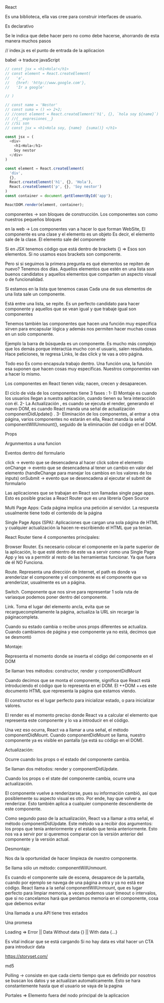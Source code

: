 React

Es una biblioteca, ella vas cree para construir interfaces de usuario.

Es declarativo

Se le indica que debe hacer pero no como debe hacerse, ahorrando de esta manera muchos pasos


//
index.js es el punto de entrada de la aplicacion 

babel -> traduce javaScript

```js
// const jsx = <h1>Hola!</h1>
// const element = React.createElement(
//   'a',
//   {href: 'http://www.google.com'},
//   'Ir a google'

// )

// const name = 'Nestor'
// const suma = () => 2+2;
// //const element = React.createElement('h1', {}, `hola soy ${name}`)
// //{__expresiones__}
// //Si son 
// const jsx = <h1>Hola soy, {name}  {suma()} </h1>

const jsx = (
  <div>
    <h1>Hola</h1>
    Soy nestor
  </div>
)

const element = React.createElement(
  'div',
  {},
  React.createElement('h1', {}, 'Hola'),
  React.createElement('p', {}, 'Soy nestor')
)
const container = document.getElementById('app');

ReactDOM.render(element, container);

```
componentes -> son bloques de construcción.
Los componentes son como nuestros pequeños bloques

en la web -> Los componentes van a hacer lo que forman WebSite, 
El componente es una clase y el elemento es un objeto Es decir, el elemento sale de la clase. El elemento sale del componente 

Si en JSX tenemos código que está dentro de brackets {} => Esos son elementos.
Si no usamos esos brackets son componente. 

Pero si si seguimos la primera pregunta es qué elementos se repiten de nuevo?
Tenemos dos días. Aquellos elementos que estén en una lista son buenos candidatos y aquellos elementos que comparten un aspecto visual o de funcionalidad. 

Si estamos en la lista que tenemos casas Cada una de sus elementos de una lista sale un componente. 

Está entre una lista, se repite. Es un perfecto candidato para hacer componente y aquellos que se vean igual y que trabaje igual son componentes

Tenemos también las componentes que hacen una función muy específica sirven para encapsular lógica y además nos permiten hacer muchas cosas en un solo componente. 

Ejemplo la barra de búsqueda es un componente. Es mucho más complejo que los demás porque interactúa mucho con el usuario, salen resultados. Hace peticiones, te regresa Links, le das click y te vas a otro página. 

Todo eso Es como encapsula trabajo dentro. Una función una, la función esa suponen que hacen cosas muy específicas. Nuestros componentes van a hacer lo mismo. 

Los componentes en React tienen vida; nacen, crecen y desaparecen.

El ciclo de vida de los componentes tiene 3 fases :
1- El Montaje es cuando los usuarios llegan a nuestra aplicación, cuando tienen su 1era interacción con él.
2- La Actualización , es cuando se ejecuta el render, generando el nuevo DOM, es cuando React manda una señal de actualización componentDidUpdate() .
3- Eliminación de los componentes, al entrar a otra página, varios componentes no estarán en ella, React manda la señal componentWIllUnmount(), seguido de la eliminación del código en el DOM.

Props

Argunmentos a una funcion

Eventos dentro del formulario

click -> evento que se desencadena al hacer click sobre el elemento
onChange -> evento que se desencadena al tener un cambio en valor del elemento (handleChange para manejar los cambios en los valores de los inputs)
onSubmit -> evento que se desencadena al ejecutar el submit de formulario

Las aplicaciones que se trabajan en React son llamadas single page apps. Esto es posible gracias a React Router que es una librería Open Source

Multi Page Apps: Cada página implica una petición al servidor. La respuesta usualmente tiene todo el contenido de la página

Single Page Apps (SPA): Aplicaciones que cargan una sola página de HTML y cualquier actualización la hacen re-escribiendo el HTML que ya tenían.

React Router tiene 4 componentes principales:

Browser Router. Es necesario colocar el componente en la parte superior de la aplicación, lo que esté dentro de este va a servir como una Single Page App y les va a permitir al resto de las herramientas funcionar. Ya que fuera de él NO Funciona.

Route. Representa una dirección de Internet, el path es donde va arenderizar el componente y el componente es el componente que va arenderizar, usualmente es un a página.

Switch. Componente que nos sirve para representar 1 sola ruta de variasque podemos poner dentro del componente.

Link. Toma el lugar del elemento ancla, evita que se recarguecompletamente la página, actualiza la URL sin recargar la páginacompleta.

Cuando su estado cambia o recibe unos props diferentes se actualiza. 
Cuando cambiamos de página y ese componente ya no está, decimos que se desmontó

Montaje:

Representa el momento donde se inserta el código del componente en el DOM

Se llaman tres métodos: 
constructor, render y componentDidMount

Cuando decimos que se monta el componente, significa que React está introduciendo el código que lo representa en el DOM. El ++DOM ++es este documento HTML que representa la página que estamos viendo.

El constructor es el lugar perfecto para inicializar estado, o para inicializar valores.

El render es el momento preciso donde React va a calcular el elemento que representa este componente y lo va a introducir en el código.

Una vez eso ocurra, React va a llamar a una señal, el método componentDidMount. Cuando componentDidMount se llama, nuestro componente ya es visible en pantalla (ya está su código en el DOM).

Actualización:

Ocurre cuando los props o el estado del componente cambia.

Se llaman dos métodos: render y componentDidUpdate.

Cuando los props o el state del componente cambia, ocurre una actualización.

El componente vuelve a renderizarse, pues su información cambió, así que posiblemente su aspecto visual es otro. Por ende, hay que volver a renderizar. Esto también aplica a cualquier componente descendiente de este componente.

Como segundo paso de la actualización, React va a llamar a otra señal, el método componentDidUpdate. Este método va a recibir dos argumentos: los props que tenía anteriormente y el estado que tenía anteriormente. Esto nos va a servir por si queremos comparar con la versión anterior del componente y la versión actual.


Desmontaje:

Nos da la oportunidad de hacer limpieza de nuestro componente.

Se llama sólo un método: componentWillUnmount.

Es cuando el componente sale de escena, desaparece de la pantalla, cuando por ejemplo se navega de una página a otra y ya no está ese código.
React llama a la señal componentWillUnmount, que es lugar perfecto para limpiar memoria, a veces podemos usar timeout o intervalos, que si no cancelamos hará que perdamos memoria en el componente, cosa que debemos evitar

Una llamada a una API tiene tres estados

Una promesa

Loading
  =>
    Error
    ||
    Data
        Without data {}
        ||
        With data {…}

Es vital indicar que se está cargando
Si no hay data es vital hacer un CTA para introducir data


https://storyset.com/

md5


Polling -> consiste en que cada cierto tiempo que es definido por nosotros se buscan los datos y se actualizan automaticamente. Esto se hara constantemente hasta que el usuario se vaya de la pagina


Portales => Elemento fuera del nodo principal de la aplicacion